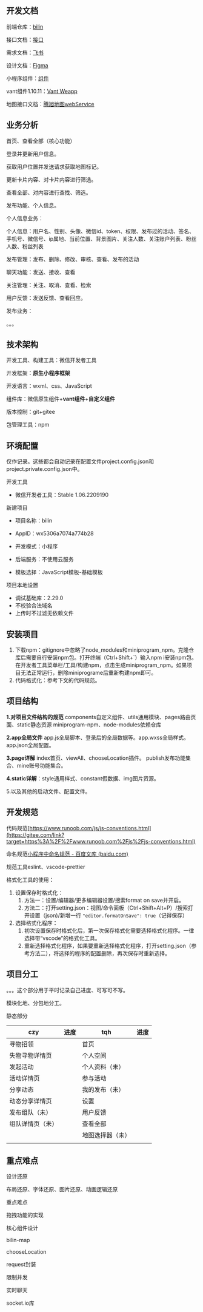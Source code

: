 ## 开发文档

前端仓库：[bilin](https://gitee.com/tangqiangitee/bilin/invite_link?invite=db04249586f425a37c8ba32ae37e5eb81551c8476fce3053e511b1509403e86ec5839de5cccc726c5f5e1e1a14551b52)

接口文档：[接口](https://www.apifox.cn/web/project/2161301)

需求文档：[飞书](https://sk057mv7km.feishu.cn/docx/Sgtydaz5ToCHQmxCpoOcvSaun4c)

设计文档：[Figma](https://www.figma.com/file/gEn4GOJR35iJ5IX7Cnq06K/比邻?node-id=0%3A1&t=TuQGoWqSUbFNHTrZ-1)

小程序组件：[组件](https://developers.weixin.qq.com/miniprogram/dev/component/)

vant组件1.10.11：[Vant Weapp](https://vant-contrib.gitee.io/vant-weapp/#/home)

地图接口文档：[腾旭地图webService](https://lbs.qq.com/service/webService/webServiceGuide/webServiceOverview)



## 业务分析

首页、查看全部（核心功能）

登录并更新用户信息。

获取用户位置并发送请求获取地图标记。

更新卡片内容、对卡片内容进行筛选。

查看全部、对内容进行查找、筛选。

发布功能、个人信息。



个人信息业务：

个人信息：用户名、性别、头像、微信id、token、权限、发布过的活动、签名、手机号、微信号、ip属地、当前位置、背景图片、关注人数、关注账户列表、粉丝人数、粉丝列表

发布管理：发布、删除、修改、审核、查看、发布的活动

聊天功能：发送、接收、查看

关注管理：关注、取消、查看、检索

用户反馈：发送反馈、查看回应。



发布业务：

。。。



## 技术架构

开发工具、构建工具：微信开发者工具

开发框架：**原生小程序框架**

开发语言：wxml、css、JavaScript

组件库：微信原生组件+**vant组件**+**自定义组件**

版本控制：git+gitee

包管理工具：npm



## 环境配置

仅作记录。这些都会自动记录在配置文件project.config.json和project.private.config.json中。

开发工具

- 微信开发者工具：Stable 1.06.2209190

新建项目

- 项目名称：bilin

- AppID：wx5306a7074a774b28
- 开发模式：小程序
- 后端服务：不使用云服务
- 模板选择：JavaScript模板-基础模板

项目本地设置

- 调试基础库：2.29.0
- 不校验合法域名
- 上传时不过滤无依赖文件



## 安装项目

1. 下载npm：gitignore中忽略了node_modules和miniprogram_npm。克隆仓库后需要自行安装npm包。打开终端（Ctrl+Shift+`）输入npm i安装npm包。在开发者工具菜单栏/工具/构建npm，点击生成miniprogram_npm。如果项目无法正常运行，删除miniprograme后重新构建npm即可。
2. 代码格式化：参考下文的代码规范。



## 项目结构

**1.对项目文件结构的规范**
components自定义组件、utils通用模块、pages路由页面、static静态资源
miniprogram-npm、node-modules依赖仓库

**2.app全局文件**
app.js全局脚本、登录后的全局数据等。app.wxss全局样式。app.json全局配置。

**3.page详解**
index首页、viewAll、chooseLocation插件。
publish发布功能集合、mine账号功能集合。

**4.static详解**：style通用样式、constant假数据、img图片资源。

5.以及其他的启动文件、配置文件。



## 开发规范

代码规范[https://www.runoob.com/js/js-conventions.html](https://gitee.com/link?target=https%3A%2F%2Fwww.runoob.com%2Fjs%2Fjs-conventions.html)

命名规范[小程序中命名规范 - 百度文库 (baidu.com)](https://wenku.baidu.com/view/b7f7bb0f925f804d2b160b4e767f5acfa1c7830c.html?_wkts_=1673341581146&bdQuery=小程序项目文件命名规范)

规范工具eslint、vscode-prettier

格式化工具的使用：

1. 设置保存时格式化：
   1. 方法一：设置/编辑器/更多编辑器设置/搜索format on save并开启。
   2. 方法二：打开setting.json：视图/命令面板（Ctrl+Shift+Alt+P）/搜索打开设置（json)/新增一行 `"editor.formatOnSave": true`（记得保存）
2. 选择格式化程序：
   1. 初次设置保存时格式化后，第一次保存格式化需要选择格式化程序。一律选择带“vscode”的格式化工具。
   2. 重新选择格式化程序，如果要重新选择格式化程序，打开setting.json（参考方法二），将选择的程序的配置删除，再次保存时重新选择。



## 项目分工

。。。这个部分用于平时记录自己进度、可写可不写。

模块化地、分包地分工。

静态部分

| czy              | 进度 | tqh              | 进度 |
| ---------------- | ---- | ---------------- | ---- |
| 寻物招领         |      | 首页             |      |
| 失物寻物详情页   |      | 个人空间         |      |
| 发起活动         |      | 个人资料（未）   |      |
| 活动详情页       |      | 参与活动         |      |
| 分享动态         |      | 我的发布（未）   |      |
| 动态分享详情页   |      | 设置             |      |
| 发布组队（未）   |      | 用户反馈         |      |
| 组队详情页（未） |      | 查看全部         |      |
|                  |      | 地图选择器（未） |      |
|                  |      |                  |      |



## 重点难点

设计还原

布局还原、字体还原、图片还原、动画逻辑还原

重点难点

拖拽功能的实现



核心组件设计

bilin-map

chooseLocation

request封装

限制并发



实时聊天

socket.io库







